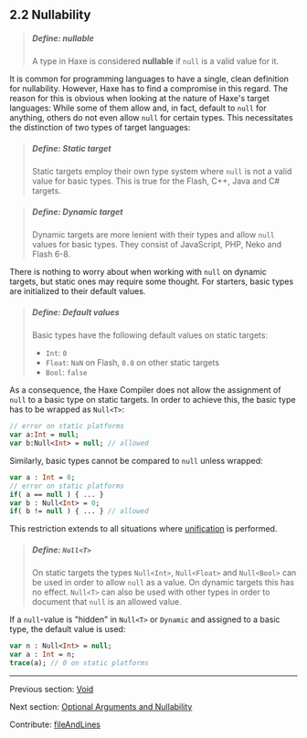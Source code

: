 ## 2.2 Nullability

> ##### Define: nullable
>
> A type in Haxe is considered **nullable** if `null` is a valid value for it.


It is common for programming languages to have a single, clean definition for nullability. However, Haxe has to find a compromise in this regard. The reason for this is obvious when looking at the nature of Haxe's target languages: While some of them allow and, in fact, default to `null` for anything, others do not even allow `null` for certain types. This necessitates the distinction of two types of target languages:

> ##### Define: Static target
>
> Static targets employ their own type system where `null` is not a valid value for basic types. This is true for the Flash, C++, Java and C# targets.


> ##### Define: Dynamic target
>
> Dynamic targets are more lenient with their types and allow `null` values for basic types. They consist of JavaScript, PHP, Neko and Flash 6-8.


There is nothing to worry about when working with `null` on dynamic targets, but static ones may require some thought. For starters, basic types are initialized to their default values.

> ##### Define: Default values
>
> 
> Basic types have the following default values on static targets:
> 
> 
> * `Int`: `0`
> * `Float`: `NaN` on Flash, `0.0` on other static targets
> * `Bool`: `false`
> 
> 
> 


As a consequence, the Haxe Compiler does not allow the assignment of `null` to a basic type on static targets. In order to achieve this, the basic type has to be wrapped as `Null<T>`:

```haxe
// error on static platforms
var a:Int = null;
var b:Null<Int> = null; // allowed
```

Similarly, basic types cannot be compared to `null` unless wrapped:

```haxe
var a : Int = 0;
// error on static platforms
if( a == null ) { ... }
var b : Null<Int> = 0;
if( b != null ) { ... } // allowed
```

This restriction extends to all situations where [unification](type-system-unification.md) is performed.

> ##### Define: `Null<T>`
>
> On static targets the types `Null<Int>`, `Null<Float>` and `Null<Bool>` can be used in order to allow `null` as a value. On dynamic targets this has no effect. `Null<T>` can also be used with other types in order to document that `null` is an allowed value.


If a `null`-value is "hidden" in `Null<T>` or `Dynamic` and assigned to a basic type, the default value is used:

```haxe
var n : Null<Int> = null;
var a : Int = n;
trace(a); // 0 on static platforms
```

---

Previous section: [Void](types-void.md)

Next section: [Optional Arguments and Nullability](types-nullability-optional-arguments.md)

Contribute: [fileAndLines](https://github.com/HaxeFoundation/HaxeManual/blob/master/02-types.tex#L167-167)